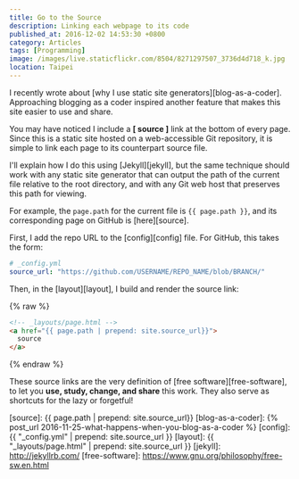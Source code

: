 ```yaml
---
title: Go to the Source
description: Linking each webpage to its code
published_at: 2016-12-02 14:53:30 +0800
category: Articles
tags: [Programming]
image: /images/live.staticflickr.com/8504/8271297507_3736d4d718_k.jpg
location: Taipei
---
```


I recently wrote about [why I use static site generators][blog-as-a-coder].
Approaching blogging as a coder inspired another feature that makes this site
easier to use and share.

You may have noticed I include a **[ source ]** link at the bottom of every
page.
Since this is a static site hosted on a web-accessible Git repository, it is
simple to link each page to its counterpart source file.

I'll explain how I do this using [Jekyll][jekyll], but the same technique should
work with any static site generator that can output the path of the current file
relative to the root directory, and with any Git web host that preserves this
path for viewing.

For example, the `page.path` for the current file is `{{ page.path }}`, and its
corresponding page on GitHub is [here][source].

First, I add the repo URL to the [config][config] file. For GitHub, this takes
the form:

```yaml
# _config.yml
source_url: "https://github.com/USERNAME/REPO_NAME/blob/BRANCH/"
```

Then, in the [layout][layout], I build and render the source link:

{% raw %}
```html
<!-- _layouts/page.html -->
<a href="{{ page.path | prepend: site.source_url}}">
  source
</a>
```
{% endraw %}

These source links are the very definition of [free software][free-software], to
let you **use, study, change, and share** this work.
They also serve as shortcuts for the lazy or forgetful!

[source]: {{ page.path | prepend: site.source_url}}
[blog-as-a-coder]: {% post_url 2016-11-25-what-happens-when-you-blog-as-a-coder %}
[config]: {{ "_config.yml" | prepend: site.source_url }}
[layout]: {{ "_layouts/page.html" | prepend: site.source_url }}
[jekyll]: http://jekyllrb.com/
[free-software]: https://www.gnu.org/philosophy/free-sw.en.html
